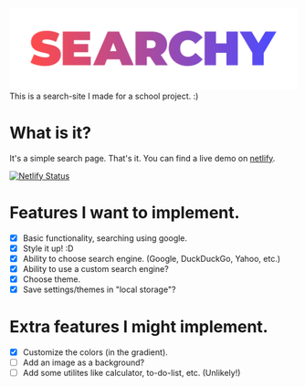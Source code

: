 ![Random Placeholder Logo](https://raw.githubusercontent.com/BurnyLlama/search-site/b64fce940efa8208d0b1b13b851900972fc9e455/assets/logo.svg)
This is a search-site I made for a school project. :)

# What is it?
It's a simple search page. That's it. You can find a live demo on [netlify](https://searchy-site.netlify.app).

[![Netlify Status](https://api.netlify.com/api/v1/badges/88904d1f-08c6-4e6e-a2d5-22272c866861/deploy-status)](https://app.netlify.com/sites/searchy-site/deploys)

# Features I want to implement.
* [x] Basic functionality, searching using google.
* [x] Style it up! :D
* [x] Ability to choose search engine. (Google, DuckDuckGo, Yahoo, etc.)
* [x] Ability to use a custom search engine?
* [x] Choose theme.
* [x] Save settings/themes in "local storage"?

# Extra features I might implement.
* [x] Customize the colors (in the gradient).
* [ ] Add an image as a background?
* [ ] Add some utilites like calculator, to-do-list, etc. (Unlikely!)